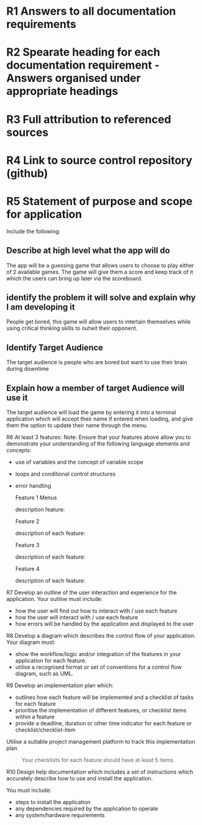 # R1 Answers to all documentation requirements


# R2 Spearate heading for each documentation requirement - Answers organised under appropriate headings


# R3 Full attribution to referenced sources


# R4 Link to source control repository (github)


# R5 Statement of purpose and scope for application

Include the following:  

## Describe at high level what the app will do

The app will be a guessing game that allows users to choose to play either of 2 available games. The game will give them a score and keep track of it which the users can bring up later via the scoreboard.

## identify the problem it will solve and explain why I am developing it

People get bored, this game will allow users to intertain themselves while using critical thinking skills to outwit their opponent.
    
## Identify Target Audience

The target audience is people who are bored but want to use their brain during downtime

## Explain how a member of target Audience will use it

The target audience will load the game by entering it into a terminal application which will accept their name if entered when loading, and give them the option to update their name through the menu. 






R6 At least 3 features:
Note: Ensure that your features above allow you to demonstrate your understanding of the following language elements and concepts:
- use of variables and the concept of variable scope
- loops and conditional control structures
- error handling

    Feature 1 Menus

    description feature:

    Feature 2

    description of each feature:

    Feature 3
    
    description of each feature:

    Feature 4
    
    description of each feature:


R7 Develop an outline of the user interaction and experience for the application.
Your outline must include:
- how the user will find out how to interact with / use each feature
- how the user will interact with / use each feature
- how errors will be handled by the application and displayed to the user

R8 Develop a diagram which describes the control flow of your application. Your diagram must:
- show the workflow/logic and/or integration of the features in your application for each feature.
- utilise a recognised format or set of conventions for a control flow diagram, such as UML.

R9 Develop an implementation plan which:
- outlines how each feature will be implemented and a checklist of tasks for each feature
- prioritise the implementation of different features, or checklist items within a feature
- provide a deadline, duration or other time indicator for each feature or checklist/checklist-item

Utilise a suitable project management platform to track this implementation plan

> Your checklists for each feature should have at least 5 items.

R10 Design help documentation which includes a set of instructions which accurately describe how to use and install the application.

You must include:
- steps to install the application
- any dependencies required by the application to operate
- any system/hardware requirements



